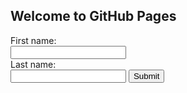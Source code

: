 ## Welcome to GitHub Pages

<form name="gform" id="gform" enctype="text/plain" action="https://docs.google.com/forms/d/e/1FAIpQLSeXD5_I95sB7t9vcdhYmSQRaqlmPpBya5Ryd7CTEHdVIQQ6BA/formResponse?" target="hidden_iframe" onsubmit="submitted=true;">
  First name:<br>
  <input type="text" name="entry.1768266154" id="entry.1768266154"><br>
  Last name:<br>
  <input type="text" name="entry.937911144" id="entry.937911144">
  <input type="submit" value="Submit">
</form>

<iframe name="hidden_iframe" id="hidden_iframe" style="display:none;" onload="if(submitted) {}"></iframe>
<script src="assets/js/jquery.min.js"></script>
<script type="text/javascript">var submitted=false;</script>
<script type="text/javascript">
$('#gform').on('submit', function(e) {
  $('#gform *').fadeOut(2000);
  $('#gform').prepend('Your submission has been processed...');
  });
</script>
